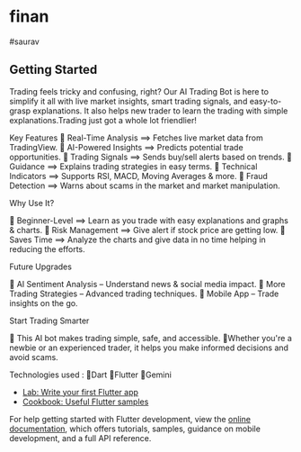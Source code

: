 # finan
#saurav
## Getting Started

Trading feels tricky and confusing, right? Our AI Trading Bot is here to simplify it all with live market insights, smart trading signals, and easy-to-grasp explanations. It also helps new trader to learn the trading with simple explanations.Trading just got a whole lot friendlier!

  Key Features 
  🔹 Real-Time Analysis ==> Fetches live market data from TradingView.
  🔹 AI-Powered Insights ==> Predicts potential trade opportunities.
  🔹 Trading Signals ==> Sends buy/sell alerts based on trends.
  🔹 Guidance ==> Explains trading strategies in easy terms.
  🔹 Technical Indicators ==> Supports RSI, MACD, Moving Averages & more.
  🔹 Fraud Detection ==> Warns about scams in the market and market manipulation.

   Why Use It?

  🔹 Beginner-Level ==> Learn as you trade with easy explanations and graphs & charts.
  🔹 Risk Management ==> Give alert if stock price are getting low.
  🔹 Saves Time ==> Analyze the charts and give data in no time helping in reducing the efforts. 

   Future Upgrades

  🔹 AI Sentiment Analysis – Understand news & social media impact.
  🔹 More Trading Strategies – Advanced trading techniques.
  🔹 Mobile App – Trade insights on the go.

   Start Trading Smarter

   🔹 This AI bot makes trading simple, safe, and accessible. 
   🔹Whether you're a newbie or an experienced trader, it helps you make informed decisions and avoid scams.

   Technologies used :
   🔹Dart 
   🔹Flutter 
   🔹Gemini



- [Lab: Write your first Flutter app](https://docs.flutter.dev/get-started/codelab)
- [Cookbook: Useful Flutter samples](https://docs.flutter.dev/cookbook)

For help getting started with Flutter development, view the
[online documentation](https://docs.flutter.dev/), which offers tutorials,
samples, guidance on mobile development, and a full API reference.

